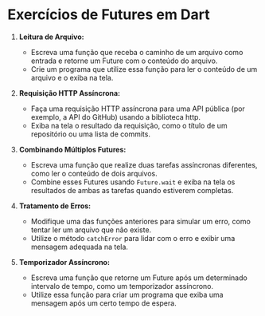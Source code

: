 # Exercícios de Futures em Dart

1. **Leitura de Arquivo:**
   - Escreva uma função que receba o caminho de um arquivo como entrada e retorne um Future com o conteúdo do arquivo.
   - Crie um programa que utilize essa função para ler o conteúdo de um arquivo e o exiba na tela.

2. **Requisição HTTP Assíncrona:**
   - Faça uma requisição HTTP assíncrona para uma API pública (por exemplo, a API do GitHub) usando a biblioteca http.
   - Exiba na tela o resultado da requisição, como o título de um repositório ou uma lista de commits.

4. **Combinando Múltiplos Futures:**
   - Escreva uma função que realize duas tarefas assíncronas diferentes, como ler o conteúdo de dois arquivos.
   - Combine esses Futures usando `Future.wait` e exiba na tela os resultados de ambas as tarefas quando estiverem completas.

5. **Tratamento de Erros:**
   - Modifique uma das funções anteriores para simular um erro, como tentar ler um arquivo que não existe.
   - Utilize o método `catchError` para lidar com o erro e exibir uma mensagem adequada na tela.

6. **Temporizador Assíncrono:**
   - Escreva uma função que retorne um Future após um determinado intervalo de tempo, como um temporizador assíncrono.
   - Utilize essa função para criar um programa que exiba uma mensagem após um certo tempo de espera.
